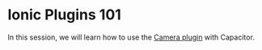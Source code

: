 # Ionic Plugins 101

In this session, we will learn how to use the [Camera plugin](https://capacitorjs.com/docs/apis/camera) with Capacitor.


